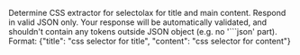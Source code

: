 Determine CSS extractor for selectolax for title and main content. Respond in valid JSON only. 
Your response will be automatically validated, and shouldn't contain any tokens outside JSON object (e.g. no '```json' part).
Format:  {"title": "css selector for title", "content": "css selector for content"}
